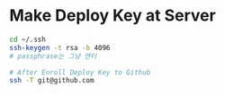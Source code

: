 # Make Deploy Key at Server

```sh
cd ~/.ssh
ssh-keygen -t rsa -b 4096
# passphrase는 그냥 엔터

# After Enroll Deploy Key to Github
ssh -T git@github.com
```
